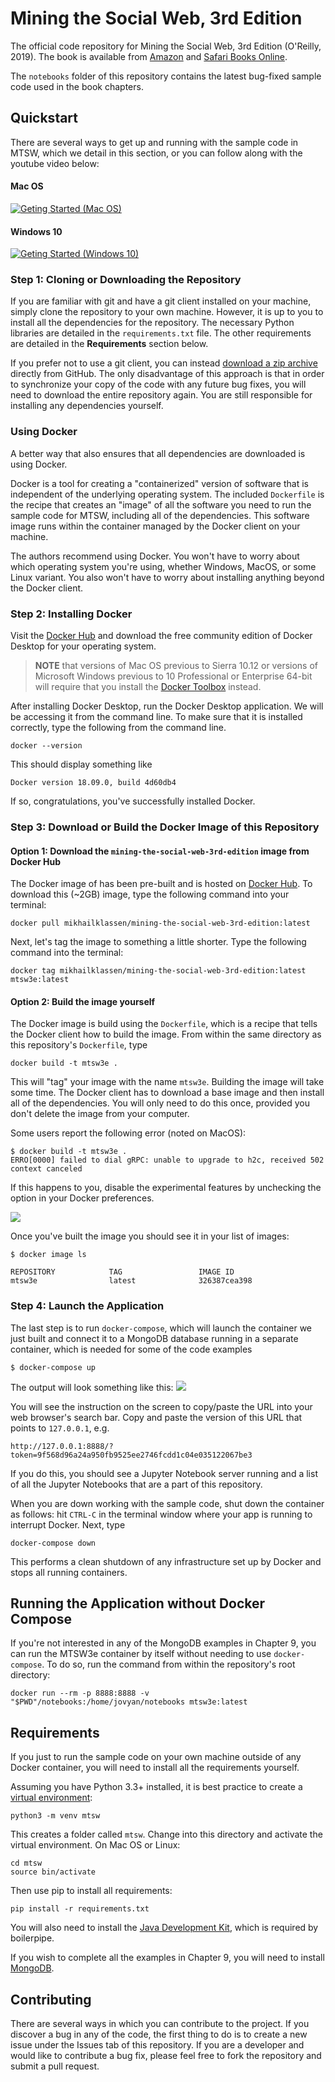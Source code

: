# Mining the Social Web, 3rd Edition

The official code repository for Mining the Social Web, 3rd Edition (O'Reilly, 2019). The book is available from [Amazon](https://www.amazon.com/dp/1491985046/ref=cm_sw_r_cp_ep_dp_6M-hCbNY7BGB7) and [Safari Books Online](http://shop.oreilly.com/product/0636920056751.do).

The `notebooks` folder of this repository contains the latest bug-fixed sample code used in the book chapters.

## Quickstart

There are several ways to get up and running with the sample code in MTSW, which we detail in this section, or you can follow along with the youtube video below:

#### Mac OS

[![Geting Started (Mac OS)](images/youtube_macos.png)](http://www.youtube.com/watch?v=OZunBKFIdLU)

#### Windows 10

[![Geting Started (Windows 10)](images/youtube_macos.png)](https://www.youtube.com/watch?v=Y04ka6XB6lM)

### Step 1: Cloning or Downloading the Repository

If you are familiar with git and have a git client installed on your machine, simply clone the repository to your own machine. However, it is up to you to install all the dependencies for the repository. The necessary Python libraries are detailed in the `requirements.txt` file. The other requirements are detailed in the **Requirements** section below.

If you prefer not to use a git client, you can instead [download a zip archive](https://github.com/mikhailklassen/Mining-the-Social-Web-3rd-Edition/archive/master.zip) directly from GitHub. The only disadvantage of this approach is that in order to synchronize your copy of the code with any future bug fixes, you will need to download the entire repository again. You are still responsible for installing any dependencies yourself.

### Using Docker

A better way that also ensures that all dependencies are downloaded is using Docker.

Docker is a tool for creating a "containerized" version of software that is independent of the underlying operating system. The included `Dockerfile` is the recipe that creates an "image" of all the software you need to run the sample code for MTSW, including all of the dependencies. This software image runs within the container managed by the Docker client on your machine.

The authors recommend using Docker. You won't have to worry about which operating system you're using, whether Windows, MacOS, or some Linux variant. You also won't have to worry about installing anything beyond the Docker client.

### Step 2: Installing Docker

Visit the [Docker Hub](https://hub.docker.com/search?q=&type=edition&offering=community) and download the free community edition of Docker Desktop for your operating system.

> **NOTE** that versions of Mac OS previous to Sierra 10.12 or versions of Microsoft Windows previous to 10 Professional or Enterprise 64-bit will require that you install the [Docker Toolbox](https://docs.docker.com/toolbox/overview/) instead.

After installing Docker Desktop, run the Docker Desktop application. We will be accessing it from the command line. To make sure that it is installed correctly, type the following from the command line.
```
docker --version
```
This should display something like
```
Docker version 18.09.0, build 4d60db4
```
If so, congratulations, you've successfully installed Docker.

### Step 3: Download or Build the Docker Image of this Repository

#### Option 1: Download the `mining-the-social-web-3rd-edition` image from Docker Hub

The Docker image of has been pre-built and is hosted on [Docker Hub](https://hub.docker.com/). To download this (~2GB) image, type the following command into your terminal:
```
docker pull mikhailklassen/mining-the-social-web-3rd-edition:latest
```

Next, let's tag the image to something a little shorter. Type the following command into the terminal:
```
docker tag mikhailklassen/mining-the-social-web-3rd-edition:latest mtsw3e:latest
```

#### Option 2: Build the image yourself

The Docker image is build using the `Dockerfile`, which is a recipe that tells the Docker client how to build the image. From within the same directory as this repository's `Dockerfile`, type
```
docker build -t mtsw3e .
```
This will "tag" your image with the name `mtsw3e`. Building the image will take some time. The Docker client has to download a base image and then install all of the dependencies. You will only need to do this once, provided you don't delete the image from your computer.

Some users report the following error (noted on MacOS):
```
$ docker build -t mtsw3e .
ERRO[0000] failed to dial gRPC: unable to upgrade to h2c, received 502 
context canceled
```
If this happens to you, disable the experimental features by unchecking the option in your Docker preferences.

![](images/docker_disable_experimental_features.png)

Once you've built the image you should see it in your list of images:
```
$ docker image ls

REPOSITORY            TAG                 IMAGE ID
mtsw3e                latest              326387cea398
```

### Step 4: Launch the Application

The last step is to run `docker-compose`, which will launch the container we just built and connect it to a MongoDB database running in a separate container, which is needed for some of the code examples  
```
$ docker-compose up
```

The output will look something like this:
![](images/docker_up.png)

You will see the instruction on the screen to copy/paste the URL into your web browser's search bar. Copy and paste the version of this URL that points to `127.0.0.1`, e.g.
```
http://127.0.0.1:8888/?token=9f568d96a24a950fb9525ee2746fcdd1c04e035122067be3
```

If you do this, you should see a Jupyter Notebook server running and a list of all the Jupyter Notebooks that are a part of this repository.

When you are down working with the sample code, shut down the container as follows: hit `CTRL-C` in the terminal window where your app is running to interrupt Docker. Next, type
```
docker-compose down
```

This performs a clean shutdown of any infrastructure set up by Docker and stops all running containers.

## Running the Application without Docker Compose

If you're not interested in any of the MongoDB examples in Chapter 9, you can run the MTSW3e container by itself without needing to use `docker-compose`. To do so, run the command from within the repository's root directory:
```
docker run --rm -p 8888:8888 -v "$PWD"/notebooks:/home/jovyan/notebooks mtsw3e:latest
```

## Requirements

If you just to run the sample code on your own machine outside of any Docker container, you will need to install all the requirements yourself.

Assuming you have Python 3.3+ installed, it is best practice to create a [virtual environment](https://docs.python.org/3/library/venv.html):
```
python3 -m venv mtsw
```
This creates a folder called `mtsw`. Change into this directory and activate the virtual environment. On Mac OS or Linux:
```
cd mtsw
source bin/activate
```

Then use pip to install all requirements:
```
pip install -r requirements.txt
```

You will also need to install the [Java Development Kit](https://www.oracle.com/technetwork/java/javase/downloads/jdk8-downloads-2133151.html), which is required by boilerpipe.

If you wish to complete all the examples in Chapter 9, you will need to install [MongoDB](https://www.mongodb.com/).

## Contributing

There are several ways in which you can contribute to the project. If you discover a bug in any of the code, the first thing to do is to create a new issue under the Issues tab of this repository. If you are a developer and would like to contribute a bug fix, please feel free to fork the repository and submit a pull request.
